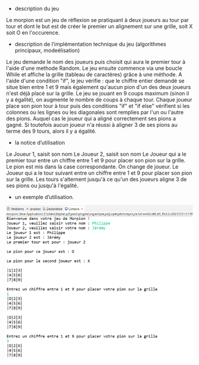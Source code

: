 - description du jeu

Le morpion est un jeu de réflexion se pratiquant à deux joueurs au tour par tour et dont le but est de créer le premier un alignement sur une grille, soit X soit O en l'occurence.

- description de l’implémentation technique du jeu (algorithmes principaux, modeélisation)

Le jeu demande le nom des joueurs puis choisit qui aura le premier tour à l'aide d'une methode Random. Le jeu ensuite commence via une boucle While et affiche la grille (tableau de caractères) grâce à une méthode. A l'aide d'une condition "if", le jeu vérifie : que le chiffre entier demandé se situe bien entre 1 et 9 mais également qu'aucun pion d'un des deux joueurs n'est déjà placé sur la grille. Le jeu se jouant en 9 coups maximum (sinon il y a égalité), on augmente le nombre de coups à chaque tour. Chaque joueur place son pion tour à tour puis des conditions "if" et "if else" vérifient si les colonnes ou les lignes ou les diagonales sont remplies par l'un ou l'autre des pions. Auquel cas le joueur qui a aligné correctement ses pions a gagné. Si toutefois aucun joueur n'a réussi à aligner 3 de ses pions au terme des 9 tours, alors il y a égalité. 

- la notice d’utilisation

Le Joueur 1, saisit son nom
Le Joueur 2, saisit son nom
Le Joueur qui a le premier tour entre un chiffre entre 1 et 9 pour placer son pion sur la grille. Le pion est mis dans la case correspondante. On change de joueur.
Le Joueur qui a le tour suivant entre un chiffre entre 1 et 9 pour placer son pion sur la grille. Les tours s'alternent jusqu'à ce qu'un des joueurs aligne 3 de ses pions ou jusqu'à l'égalité.

- un exemple d’utilisation.

![alt text](https://github.com/BlandineBajard/morpion/blob/7179900454fbb7eb69f7a75def72e0231ecb3553/morpion.png "Exemple utilisation")

